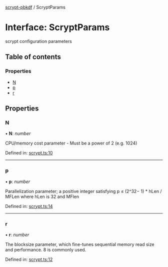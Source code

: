 [scrypt-pbkdf](../API.md) / ScryptParams

# Interface: ScryptParams

scrypt configuration parameters

## Table of contents

### Properties

- [N](scryptparams.md#n)
- [p](scryptparams.md#p)
- [r](scryptparams.md#r)

## Properties

### N

• **N**: *number*

CPU/memory cost parameter - Must be a power of 2 (e.g. 1024)

Defined in: [scrypt.ts:10](https://github.com/juanelas/scrypt-bigint/blob/9301916/src/ts/scrypt.ts#L10)

___

### p

• **p**: *number*

Parallelization parameter; a positive integer satisfying p ≤ (2^32− 1) * hLen / MFLen where hLen is 32 and MFlen

Defined in: [scrypt.ts:14](https://github.com/juanelas/scrypt-bigint/blob/9301916/src/ts/scrypt.ts#L14)

___

### r

• **r**: *number*

The blocksize parameter, which fine-tunes sequential memory read size and performance. 8 is commonly used.

Defined in: [scrypt.ts:12](https://github.com/juanelas/scrypt-bigint/blob/9301916/src/ts/scrypt.ts#L12)
